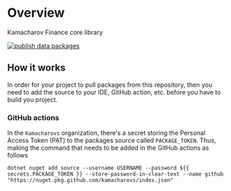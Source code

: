 # Overview

Kamacharov Finance core library

[![publish data packages](https://github.com/kamacharovs/kamafi-core/actions/workflows/build.yml/badge.svg)](https://github.com/kamacharovs/kamafi-core/actions/workflows/build.yml)

## How it works

In order for your project to pull packages from this repository, then you need to add the source to your IDE, GitHub action, etc. before you have to build you project.

### GitHub actions

In the `Kamacharovs` organization, there's a secret storing the Personal Access Token (PAT) to the packages source called `PACKAGE_TOKEN`. Thus, making the
command that needs to be added in the GitHub actions as follows

```pw
dotnet nuget add source --username USERNAME --password ${{ secrets.PACKAGE_TOKEN }} --store-password-in-clear-text --name github "https://nuget.pkg.github.com/kamacharovs/index.json"
```
